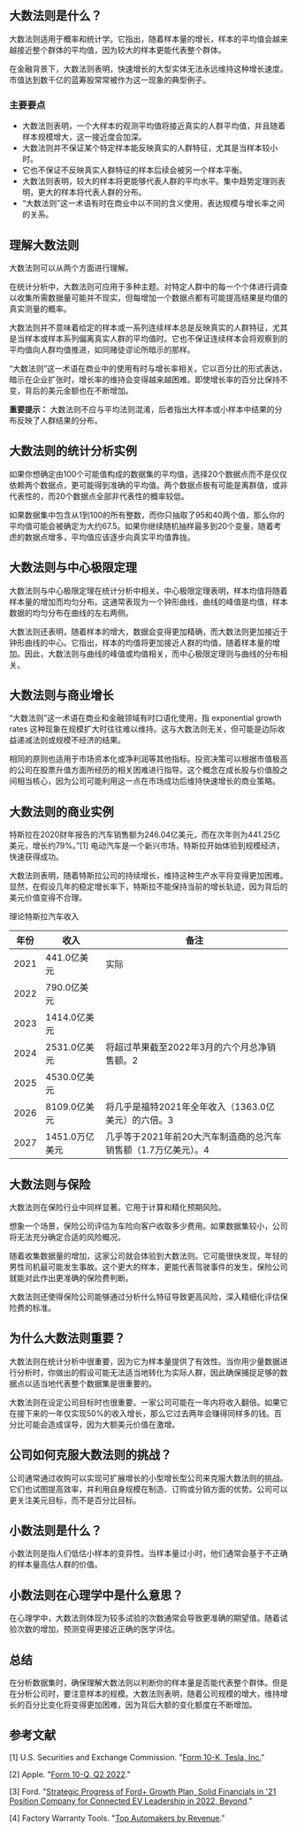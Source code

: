 ## 大数法则是什么？

大数法则适用于概率和统计学。它指出，随着样本量的增长，样本的平均值会越来越接近整个群体的平均值，因为较大的样本更能代表整个群体。

在金融背景下，大数法则表明，快速增长的大型实体无法永远维持这种增长速度。市值达到数千亿的蓝筹股常常被作为这一现象的典型例子。

### 主要要点

- 大数法则表明，一个大样本的观测平均值将接近真实的人群平均值，并且随着样本规模增大，这一接近度会加深。
- 大数法则并不保证某个特定样本能反映真实的人群特征，尤其是当样本较小时。
- 它也不保证不反映真实人群特征的样本后续会被另一个样本平衡。
- 大数法则表明，较大的样本将更能够代表人群的平均水平。集中趋势定理则表明，更大的样本将代表人群的分布。
- “大数法则”这一术语有时在商业中以不同的含义使用，表达规模与增长率之间的关系。

## 理解大数法则

大数法则可以从两个方面进行理解。

在统计分析中，大数法则可应用于多种主题。对特定人群中的每一个个体进行调查以收集所需数据量可能并不现实，但每增加一个数据点都有可能提高结果是均值的真实测量的概率。

大数法则并不意味着给定的样本或一系列连续样本总是反映真实的人群特征，尤其是当样本或样本系列偏离真实人群的平均值时。它也不保证连续样本会将观察到的平均值向人群均值推进，如同赌徒谬论所暗示的那样。

“大数法则”这一术语在商业中的使用有时与增长率相关。它以百分比的形式表达，暗示在企业扩张时，增长率的维持会变得越来越困难。即使增长率的百分比保持不变，背后的美元金额也在不断增加。

**重要提示：** 大数法则不应与平均法则混淆，后者指出大样本或小样本中结果的分布反映了人群结果的分布。

## 大数法则的统计分析实例

如果你想确定由100个可能值构成的数据集的平均值，选择20个数据点而不是仅仅依赖两个数据点，更可能得到准确的平均值。两个数据点极有可能是离群值，或非代表性的，而20个数据点全部非代表性的概率较低。

如果数据集中包含从1到100的所有整数，而你只抽取了95和40两个值，那么你的平均值可能会被确定为大约67.5。如果你继续随机抽样最多到20个变量，随着考虑的数据点增多，平均值应该逐步向真实平均值靠拢。

## 大数法则与中心极限定理

大数法则与中心极限定理在统计分析中相关。中心极限定理表明，样本均值将随着样本量的增加而均匀分布。这通常表现为一个钟形曲线，曲线的峰值是均值，样本数据的均匀分布在曲线的左右两侧。

大数法则还表明，随着样本的增大，数据会变得更加精确，而大数法则更加接近于钟形曲线的中心。它指出，样本的均值将更加接近人群的均值，随着样本量的增加。因此，大数法则与曲线的峰值或均值相关，而中心极限定理则与曲线的分布相关。

## 大数法则与商业增长

“大数法则”这一术语在商业和金融领域有时口语化使用，指 exponential growth rates 这种现象在规模扩大时往往难以维持。这与大数法则无关，但可能是边际收益递减法则或规模不经济的结果。

相同的原则也适用于市场资本化或净利润等其他指标。投资决策可以根据市值极高的公司在股票升值方面所经历的相关困难进行指导。这个概念在成长股与价值股之间相当核心，因为公司可能利用这一点在市场成功后维持快速增长的商业策略。

## 大数法则的商业实例

特斯拉在2020财年报告的汽车销售额为246.04亿美元，而在次年则为441.25亿美元，增长约79%。”[1] 电动汽车是一个新兴市场，特斯拉开始体验到规模经济，快速获得成功。

大数法则表明，随着特斯拉公司的持续增长，维持这种生产水平将变得更加困难。显然，在假设几年的稳定增长率下，特斯拉不能保持当前的增长轨迹，因为背后的美元价值变得不合理。

理论特斯拉汽车收入

|年份|收入|备注
|---|---|---
|2021|441.0亿美元|实际
|2022|790.0亿美元|
|2023|1414.0亿美元|
|2024|2531.0亿美元|将超过苹果截至2022年3月的六个月总净销售额。2
|2025|4530.0亿美元|
|2026|8109.0亿美元|将几乎是福特2021年全年收入（1363.0亿美元）的六倍。3
|2027|1451.0万亿美元|几乎等于2021年前20大汽车制造商的总汽车销售额（1.7万亿美元）。4

## 大数法则与保险

大数法则在保险行业中同样显著。它用于计算和精化预期风险。

想象一个场景，保险公司评估为车险向客户收取多少费用。如果数据集较小，公司将无法充分确定合适的风险概况。

随着收集数据量的增加，这家公司就会体验到大数法则。它可能很快发现，年轻的男性司机最可能发生事故。这个更大的样本，更能代表驾驶事件的发生，保险公司就能对此作出更准确的保险费判断。

大数法则还使得保险公司能够通过分析什么特征导致更高风险，深入精细化评估保险费的标准。

## 为什么大数法则重要？

大数法则在统计分析中很重要，因为它为样本量提供了有效性。当你用少量数据进行分析时，你做出的假设可能无法适当地转化为实际人群，因此确保捕捉足够的数据点以适当地代表整个数据集是很重要的。

大数法则在设定公司目标时也很重要。一家公司可能在一年内将收入翻倍。如果它在接下来的一年仅实现50%的收入增长，那么它过去两年会赚得同样多的钱。百分比可能会造成误导，因为大额美元价值在激增。

## 公司如何克服大数法则的挑战？

公司通常通过收购可以实现可扩展增长的小型增长型公司来克服大数法则的挑战。它们也试图提高效率，并利用自身规模在制造、订购或分销方面的优势。公司可以更关注美元目标，而不是百分比目标。

## 小数法则是什么？

小数法则是指人们低估小样本的变异性。当样本量过小时，他们通常会基于不正确的样本量高估人群的价值。

## 小数法则在心理学中是什么意思？

在心理学中，大数法则体现为较多试验的次数通常会导致更准确的期望值。随着试验次数的增加，预测变得更接近正确的医学评估。

## 总结

在分析数据集时，确保理解大数法则以判断你的样本量是否能代表整个群体。但是在分析公司时，要注意样本的规模。大数法则表明，随着公司规模的增大，维持增长的百分比变化将变得更加困难，因为背后大额的变化额度在不断增加。

## 参考文献

[1] U.S. Securities and Exchange Commission. "[Form 10-K, Tesla, Inc.](https://www.sec.gov/Archives/edgar/data/1318605/000095017022000796/tsla-20211231.htm#consolidated_statements_of_operations)"

[2] Apple. "[Form 10-Q, Q2 2022](https://www.apple.com/newsroom/pdfs/FY22_Q2_Consolidated_Financial_Statements.pdf)."

[3] Ford. "[Strategic Progress of Ford+ Growth Plan, Solid Financials in '21 Position Company for Connected EV Leadership in 2022, Beyond](https://media.ford.com/content/dam/fordmedia/North%20America/US/2022/02/03/financials-fy-ford-21.pdf)."

[4] Factory Warranty Tools. "[Top Automakers by Revenue](https://www.factorywarrantylist.com/car-sales-by-revenue.html#:~:text=%E2%80%8B2021%20car%20sales%20revenue,up%206%25%20over%20last%20year.)."
